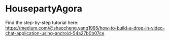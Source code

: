 # HousepartyAgora

Find the step-by-step tutorial here: 
https://medium.com/@shaocheng.yang1995/how-to-build-a-drop-in-video-chat-application-using-android-54a27b0b07ce
